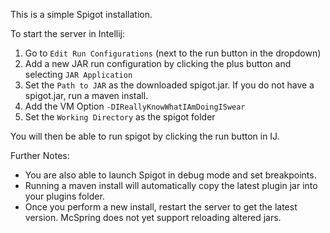 This is a simple Spigot installation.

To start the server in Intellij:
1. Go to `Edit Run Configurations` (next to the run button in the dropdown)
2. Add a new JAR run configuration by clicking the plus button and selecting `JAR Application`
3. Set the `Path to JAR` as the downloaded spigot.jar. If you do not have a spigot.jar, run a maven install.
4. Add the VM Option `-DIReallyKnowWhatIAmDoingISwear`
5. Set the `Working Directory` as the spigot folder

You will then be able to run spigot by clicking the run button in IJ.

Further Notes:
* You are also able to launch Spigot in debug mode and set breakpoints.
* Running a maven install will automatically copy the latest plugin jar into your plugins folder.
* Once you perform a new install, restart the server to get the latest version. McSpring does not
 yet support reloading altered jars.
